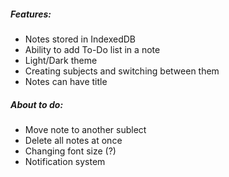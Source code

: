 <h5> Features:</h5>
<ul>
<li>Notes stored in IndexedDB</li>
<li>Ability to add To-Do list in a note</li>
<li>Light/Dark theme</li>
<li>Creating subjects and switching between them</li>
<li>Notes can have title</li>
</ul>
<h5>About to do:</h5>
<ul>
<li>Move note to another sublect</li>
<li>Delete all notes at once</li>
<li>Changing font size (?)</li>
<li>Notification system</>
</ul>
